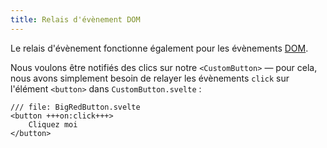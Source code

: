 ```yaml
---
title: Relais d'évènement DOM
---
```


Le relais d'évènement fonctionne également pour les évènements <span class="vo">[DOM](SVELTE_SITE_URL/docs/web#dom)</span>.

Nous voulons être notifiés des clics sur notre `<CustomButton>` — pour cela, nous avons simplement besoin de relayer les évènements `click` sur l'élément `<button>` dans `CustomButton.svelte` :

```svelte
/// file: BigRedButton.svelte
<button +++on:click+++>
	Cliquez moi
</button>
```
